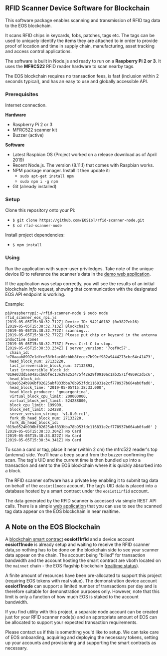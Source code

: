 ## RFID Scanner Device Software for Blockchain

This software package enables scanning and transmission of RFID tag data to the EOS blockchain.

It scans RFID chips in keycards, fobs, patches, tags etc.  The tags can be used to uniquely identify the items they are attached to in order to provide proof of location and time in supply chain, manufacturing, asset tracking and access control applications.

The software is built in Node.js and ready to run on a **Raspberry Pi 2 or 3**.  It uses the **MFRC522** RFID reader hardware to scan nearby tags.

The EOS blockchain requires no transaction fees, is fast (inclusion within 2 seconds typical), and has an easy to use and globally accessible API.  


### Prerequisites

Internet connection.

**Hardware**
* Raspberry Pi 2 or 3
* MFRC522 scanner kit
* Buzzer (active)

**Software**
* Latest Raspbian OS (Project worked on a release download as of April 2019)
* Recent Node.js. The version (8.11.1) that comes with Raspbian works.
* NPM package manager.  Install it then update it:
  * `sudo apt-get install npm`
  * `sudo npm i -g npm`
* Git (already installed)

### Setup

Clone this repository onto your Pi:

* `$ git clone https://github.com/EOSIoT/rfid-scanner-node.git`
* `$ cd rfid-scanner-node`

Install project dependencies:

* `$ npm install`

### Using

Run the application with super-user priviledges.  Take note of the unique device ID to reference the scanner's data in the [demo web application](http://eosiot.io/rfid).

If the application was setup correctly, you will see the results of an initial blockchain *info* request, showing that communication with the designated EOS API endpoint is working.

Example:

```
pi@raspberrypi:~/rfid-scanner-node $ sudo node  rfid_scanner_eos_rpi.js
[2019-05-05T15:38:32.712Z] Device ID: 942140182 (0x3827eb16)
[2019-05-05T15:38:32.713Z] Blockchain:
[2019-05-05T15:38:32.772Z] scanning...
[2019-05-05T15:38:32.772Z] Please put chip or keycard in the antenna inductive zone!
[2019-05-05T15:38:32.773Z] Press Ctrl-C to stop.
[2019-05-05T15:38:33.234Z] { server_version: '7cef0c57',
  chain_id: 'e70aaab8997e1dfce58fbfac80cbbb8fecec7b99cf982a9444273cbc64c41473',
  head_block_num: 27133220,
  last_irreversible_block_num: 27132893,
  last_irreversible_block_id: '019e03dd5a04a5cb6bfec13e39a253475f42e29f0910ac1ab3571f4869c2d5c6',
  head_block_id: '019e0524b996bf02625abf833bba78b953fdc116831e2cf778937b664ab0fad0',
  head_block_time: '2019-05-05T15:38:33.000',
  head_block_producer: 'gnuargentina',
  virtual_block_cpu_limit: 200000000,
  virtual_block_net_limit: 524288000,
  block_cpu_limit: 199900,
  block_net_limit: 524288,
  server_version_string: 'v1.8.0-rc1',
  fork_db_head_block_num: 27133220,
  fork_db_head_block_id: '019e0524b996bf02625abf833bba78b953fdc116831e2cf778937b664ab0fad0' }
[2019-05-05T15:38:33.304Z] No Card
[2019-05-05T15:38:33.822Z] No Card
[2019-05-05T15:38:34.341Z] No Card
```


To scan a card or tag, place it near (within 2 cm) the mfrc522 reader's top (antenna) side.  You'll hear a beep sound from the buzzer confirming the scan.  The tag's UID and the current time is then bundled up into a transaction and sent to the EOS blockchain where it is quickly absorbed into a block.

The RFID scanner software has a private key enabling it to submit tag data on behalf of the `eosiot11node` account.  The tag's UID data is placed into a database hosted by a smart contract under the `eosiot11rfid` account.

The data generated by the RFID scanner is accessed via simple REST API calls.  There is a simple [web application](http://eosiot.io/rfid) that you can use to see the scanned tag data appear on the EOS blockchain in near realtime.




## A Note on the EOS Blockchain
A [blockchain smart contract](https://github.com/EOSIoT/rfid-contract) **eosiot11rfid** and a device account **eosiot11node** is already setup and waiting to receive the RFID scanner data,so nothing has to be done on the blockchain side to see your scanner data appear on the chain.  The account being "billed" for transaction bandwidth and the account hosting the smart contract are vboth located on the `mainnet` chain - the EOS flagship blockchain ([realtime status](https://bloks.io/)).  

A finite amount of resources have been pre-allocated to support this project (requiring EOS tokens with real value).  The demonstration device account **eosiot11node** can support a limited number of transactions per day and is therefore suitable for demonstration purposes only.  However, note that this limit is only a function of how much EOS is staked to the account bandwidth.  

If you find utility with this project, a separate node account can be created just for your RFID scanner node(s) and an appropriate amount of EOS can be allocated to support your expected transaction requirements.

Please contact us if this is something you'd like to setup.  We can take care of EOS onboarding, acquiring and deploying the necessary tokens, setting up your accounts and provisioning and supporting the smart contracts as necessary.






